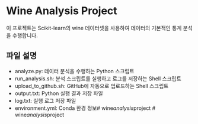 # Wine Analysis Project

이 프로젝트는 Scikit-learn의 wine 데이터셋을 사용하여 데이터의 기본적인 통계 분석을 수행합니다.

## 파일 설명

- analyze.py: 데이터 분석을 수행하는 Python 스크립트
- run_analysis.sh: 분석 스크립트를 실행하고 로그를 저장하는 Shell 스크립트
- upload_to_github.sh: GitHub에 자동으로 업로드하는 Shell 스크립트
- output.txt: Python 실행 결과 저장 파일
- log.txt: 실행 로그 저장 파일
- environment.yml: Conda 환경 정보#   w i n e _ a n a l y s i s _ p r o j e c t  
 #   w i n e _ a n a l y s i s _ p r o j e c t  
 